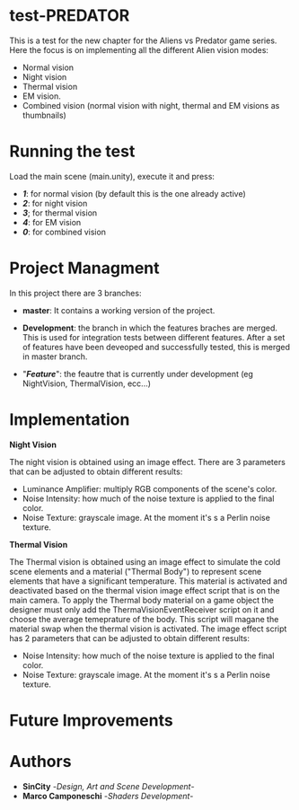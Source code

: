 # test-PREDATOR
This is a test for the new chapter for the Aliens vs Predator game series. Here the focus is on implementing all the different Alien vision modes:
* Normal vision
* Night vision
* Thermal vision
* EM vision.
* Combined vision (normal vision with night, thermal and EM visions as thumbnails)
# Running the test
Load the main scene (main.unity), execute it and press:
* ***1***: for normal vision (by default this is the one already active)
* ***2***: for night vision
* ***3***; for thermal vision
* ***4***: for EM vision
* ***0***: for combined vision
# Project Managment
In this project there are 3 branches:
* **master**: It contains a working version of the project.

* **Development**: the branch in which the features braches are merged. This is used for integration tests between different features. After a set of features have been deveoped and successfully tested, this is merged in master branch.

* "***Feature***": the feautre that is currently under development (eg NightVision, ThermalVision, ecc...)

# Implementation
**Night Vision**

The night vision is obtained using an image effect. There are 3 parameters that can be adjusted to obtain different results:
* Luminance Amplifier: multiply RGB components of the scene's color.
* Noise Intensity: how much of the noise texture is applied to the final color.
* Noise Texture: grayscale image. At the moment it's s a Perlin noise texture.

**Thermal Vision**

The Thermal vision is obtained using an image effect to simulate the cold scene elements and a material ("Thermal Body") to represent scene elements that have a significant temperature. This material is activated and deactivated based on the thermal vision image effect script that is on the main camera. To apply the Thermal body material on a game object the designer must only add the ThermaVisionEventReceiver script on it and choose the average temeprature of the body. This script will magane the material swap when the thermal vision is activated.
The image effect script has 2 parameters that can be adjusted to obtain different results:
* Noise Intensity: how much of the noise texture is applied to the final color.
* Noise Texture: grayscale image. At the moment it's s a Perlin noise texture.

# Future Improvements

# Authors
* **SinCity** -*Design, Art and Scene Development*-
* **Marco Camponeschi** -*Shaders Development*-
